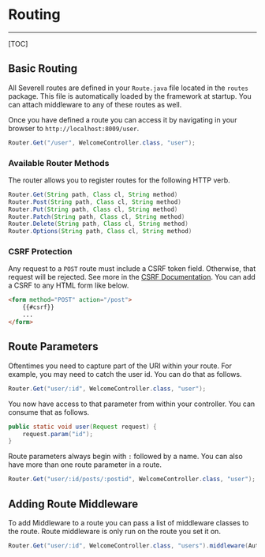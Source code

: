# Routing
---
[TOC]

## Basic Routing

All Severell routes are defined in your `Route.java` file located in the `routes` package. This file is automatically
loaded by the framework at startup. You can attach middleware to any of these routes as well.

Once you have defined a route you can access it by navigating in your browser to `http://localhost:8009/user`.

```java
Router.Get("/user", WelcomeController.class, "user");
```

### Available Router Methods

The router allows you to register routes for the following HTTP verb.

```java
Router.Get(String path, Class cl, String method)
Router.Post(String path, Class cl, String method)
Router.Put(String path, Class cl, String method)
Router.Patch(String path, Class cl, String method)
Router.Delete(String path, Class cl, String method)
Router.Options(String path, Class cl, String method)
```

### CSRF Protection
Any request to a `POST` route must include a CSRF token field. Otherwise, that request will be rejected. 
See more in the [CSRF Documentation](/docs/csrf.html). You can add a CSRF to any HTML form like below.

```html
<form method="POST" action="/post">
    {{#csrf}}
    ...
</form>
```

## Route Parameters

Oftentimes you need to capture part of the URI within your route. For example, you may need to catch the user id. 
You can do that as follows.

```java
Router.Get("user/:id", WelcomeController.class, "user");
``` 

You now have access to that parameter from within your controller. You can consume that as follows.
```java
public static void user(Request request) {
    request.param("id");
}
```

Route parameters always begin with `:` followed by a name. You can also have more than one route parameter in a route.

```java
Router.Get("user/:id/posts/:postid", WelcomeController.class, "user");
```
## Adding Route Middleware

To add Middleware to a route you can pass a list of middleware classes to the route. Route middleware is only run on 
the route you set it on.
```java
Router.Get("user/:id", WelcomeController.class, "users").middleware(AuthMiddleware.class, ValidateMiddleware.class);
```